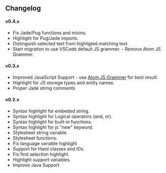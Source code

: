 ## Changelog

#### v0.4.x
- Fix Jade/Pug functions and mixins.
- Highlight for Pug/Jade imports.
- Distinguish selected text from highligted matching text.
- Start migration to use VSCode default JS grammer. - Remove Atom JS Grammer.

#### v0.3.x
- Improved JavaScript Support - use [Atom JS Grammer][atom-grammer-url] for best result.
- Highlight for JS storege types and entity names.
- Proper Jade string comments

#### v0.2.x
- Syntax highlight for embeded string.
- Syntax highlight for Logical operators (and, or).
- Syntax highlight for built-in functions.
- Syntax highlight for js "new" keyword.
- Stylesheet string variable.
- Stylesheet functions.
- Fix language variable highlight
- Support for Haml classes and IDs.
- Fix find selection highlight.
- Highlight support variables.
- Improve Java Support


[atom-grammer-url]: https://marketplace.visualstudio.com/items?itemName=ms-vscode.js-atom-grammar
